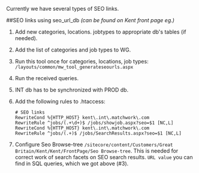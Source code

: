 Currently we have several types of SEO links.

##SEO links using seo\_url\_db
*(can be found on Kent front page eg.)*

1. Add new categories, locations. jobtypes to appropriate db&#39;s tables (if needed).
2. Add the list of categories and job types to WG.
3. Run this tool once for categories, locations, job types: `/layouts/common/mw_tool_generateseourls.aspx`
4. Run the received queries.
5. INT db has to be synchronized with PROD db.
6. Add the following rules to .htaccess:
   
   ```apacheconf
   # SEO links
   RewriteCond %{HTTP_HOST} kent\.int\.matchwork\.com
   RewriteRule ^jobs/(.+\d+)$ /jobs/showjob.aspx?seo=$1 [NC,L]
   RewriteCond %{HTTP_HOST} kent\.int\.matchwork\.com
   RewriteRule ^jobs/(.+)$ /jobs/SearchResults.aspx?seo=$1 [NC,L]
   ```
7. Configure Seo Browse-tree `/sitecore/content/Customers/Great Britain/Kent/Kent/FrontPage/Seo Browse-tree`. This is needed for correct work of search facets on SEO search results. `URL value` you can find in SQL queries, which we got above (#3).


